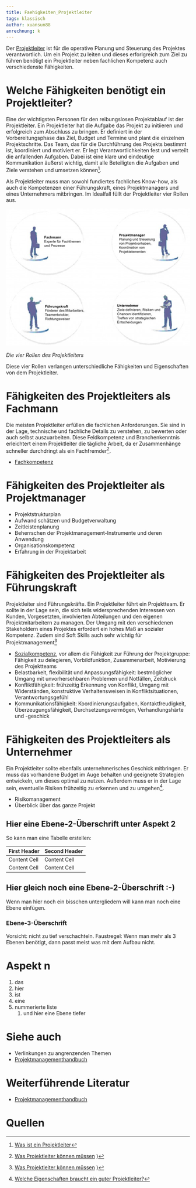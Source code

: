 ```yaml
---
title: Faehigkeiten_Projektleiter
tags: klassisch
author: xuansun88
anrechnung: k 
---
```


Der [Projektleiter](https://de.wikipedia.org/wiki/Projektleiter) ist für die operative Planung und Steuerung des Projektes verantwortlich. Um ein Projekt zu leiten und dieses erforlgreich zum Ziel zu führen benötigt ein Projektleiter neben fachlichen Kompetenz auch verschiedenste Fähigkeiten.   


# Welche Fähigkeiten benötigt ein Projektleiter?

Eine der wichtigsten Personen für den reibungslosen Projektablauf ist der Projektleiter. Ein Projektleiter hat die Aufgabe das Projekt zu initiieren und erfolgreich zum Abschluss zu bringen. Er definiert in der Vorbereitungsphase das Ziel, Budget und Termine und plant die einzelnen Projektschritte. Das Team, das für die Durchführung des Projekts bestimmt ist, koordiniert und motiviert er. Er legt Verantwortlichkeiten fest und verteilt die anfallenden Aufgaben. Dabei ist eine klare und eindeutige Kommunikation äußerst wichtig, damit alle Beteiligten die Aufgaben und Ziele verstehen und umsetzen können[^1]. 

Als Projektleiter muss man sowohl fundiertes fachliches Know-how, als auch die Kompetenzen einer Führungskraft, eines Projektmanagers und eines Unternehmers mitbringen. Im Idealfall füllt der Projektleiter vier Rollen aus.

![Die 4 Rollen des Projektleiters](Faehigkeiten_Projektleiter/4_Rollen_Projektleiter.jpg)

*Die vier Rollen des Projektleiters*

Diese vier Rollen verlangen unterschiedliche Fähigkeiten und Eigenschaften von dem Projektleiter.


# Fähigkeiten des Projektleiters als Fachmann

Die meisten Projektleiter erfüllen die fachlichen Anforderungen. Sie sind in der Lage, technische und fachliche Details zu verstehen, zu bewerten oder auch selbst auszuarbeiten. Diese Feldkompetenz und Branchenkenntnis erleichtert einem Projektleiter die tägliche Arbeit, da er Zusammenhänge schneller durchdringt als ein Fachfremder[^2].

* [Fachkompetenz](https://de.wikipedia.org/wiki/Fachkompetenz)


# Fähigkeiten des Projektleiter als Projektmanager


* Projektstrukturplan 
* Aufwand schätzen und Budgetverwaltung
* Zeitleistenplanung
* Beherrschen der Projektmanagement-Instrumente und deren Anwendung
* Organisationskompetenz
* Erfahrung in der Projektarbeit



# Fähigkeiten des Projektleiter als Führungskraft

Projektleiter sind Führungskräfte. Ein Projektleiter führt ein Projektteam. Er sollte in der Lage sein, die sich teils widersprechenden Interessen von Kunden, Vorgesetzten, involvierten Abteilungen und den eigenen Projektmitarbeitern zu managen. Der Umgang mit den verschiedenen Stakeholdern eines Projektes erfordert ein hohes Maß an sozialer Kompetenz. Zudem sind Soft Skills auch sehr wichtig für Projektmanagement[^2]

* [Sozialkompetenz](https://de.wikipedia.org/wiki/Soziale_Kompetenz), vor allem die Fähigkeit zur Führung der Projektgruppe: Fähigkeit zu delegieren, Vorbildfunktion, Zusammenarbeit, Motivierung des Projektteams
* Belastbarkeit, flexibilität und Anpassungsfähigkeit: 
bestmöglicher Umgang mit unvorhersehbaren Problemen und Notfällen, Zeitdruck
* Konfliktfähigkeit: 
frühzeitig Erkennung von Konflikt, Umgang mit Widerständen, konstruktive Verhaltensweisen in Konfliktsituationen, Verantwortungsgefühl 
* Kommunikationsfähigkeit: 
Koordinierungsaufgaben, Kontaktfreudigkeit, Überzeugungsfähigkeit, Durchsetzungsvermögen, Verhandlungshärte und -geschick

# Fähigkeiten des Projektleiters als Unternehmer

Ein Projektleiter sollte ebenfalls unternehmerisches Geschick mitbringen. Er muss das vorhandene Budget im Auge behalten und geeignete Strategien entwickeln, um dieses optimal zu nutzen. Außerdem muss er in der Lage sein, eventuelle Risiken frühzeitig zu erkennen und zu umgehen[^3].

* Risikomanagement
* Überblick über das ganze Projekt

## Hier eine Ebene-2-Überschrift unter Aspekt 2

So kann man eine Tabelle erstellen:

| First Header  | Second Header |
| ------------- | ------------- |
| Content Cell  | Content Cell  |
| Content Cell  | Content Cell  |

## Hier gleich noch eine Ebene-2-Überschrift :-)

Wenn man hier noch ein bisschen untergliedern will kann man noch eine Ebene einfügen.

### Ebene-3-Überschrift

Vorsicht: nicht zu tief verschachteln. Faustregel: Wenn man mehr als 3 
Ebenen benötigt, dann passt meist was mit dem Aufbau nicht.

# Aspekt n

1. das
2. hier 
4. ist 
4. eine
7. nummerierte liste
   1. und hier eine Ebene tiefer


# Siehe auch

* Verlinkungen zu angrenzenden Themen
* [Projektmanagementhandbuch](https://www.projektmanagementhandbuch.de/)

# Weiterführende Literatur

* [Projektmanagementhandbuch](https://www.projektmanagementhandbuch.de/)

# Quellen

[^1]: [Was ist ein Projektleiter](https://refa.de/berufe/projektleiter)

[^2]: [Was Projektleiter können müssen](https://www.business-wissen.de/artikel/projektmanagement-was-projektleiter-koennen-muessen/)
)


[^3]: [Welche Eigenschaften braucht ein guter Projektleiter?](https://www.experteer.de/magazin/welche-eigenschaften-braucht-ein-guter-projektleiter/)
[^4]: [Advanced Formatting Syntax for GitHub flavored Markdown](https://docs.github.com/en/github/writing-on-github/working-with-advanced-formatting/organizing-information-with-tables)

